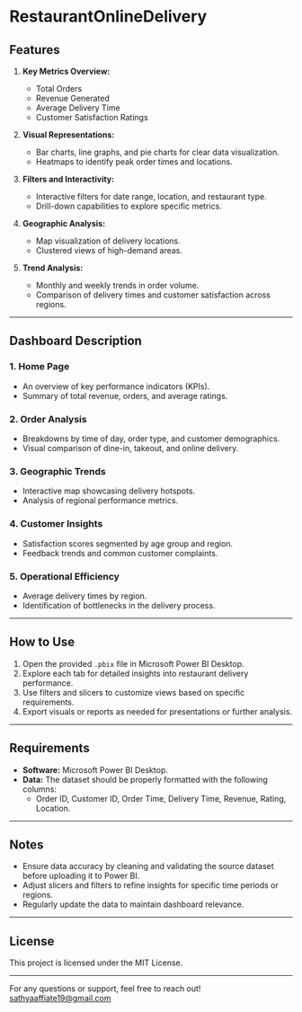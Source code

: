 # RestaurantOnlineDelivery


## Features

1. **Key Metrics Overview:**
   - Total Orders
   - Revenue Generated
   - Average Delivery Time
   - Customer Satisfaction Ratings

2. **Visual Representations:**
   - Bar charts, line graphs, and pie charts for clear data visualization.
   - Heatmaps to identify peak order times and locations.

3. **Filters and Interactivity:**
   - Interactive filters for date range, location, and restaurant type.
   - Drill-down capabilities to explore specific metrics.

4. **Geographic Analysis:**
   - Map visualization of delivery locations.
   - Clustered views of high-demand areas.

5. **Trend Analysis:**
   - Monthly and weekly trends in order volume.
   - Comparison of delivery times and customer satisfaction across regions.

---

## Dashboard Description

### 1. **Home Page**
   - An overview of key performance indicators (KPIs).
   - Summary of total revenue, orders, and average ratings.

### 2. **Order Analysis**
   - Breakdowns by time of day, order type, and customer demographics.
   - Visual comparison of dine-in, takeout, and online delivery.

### 3. **Geographic Trends**
   - Interactive map showcasing delivery hotspots.
   - Analysis of regional performance metrics.

### 4. **Customer Insights**
   - Satisfaction scores segmented by age group and region.
   - Feedback trends and common customer complaints.

### 5. **Operational Efficiency**
   - Average delivery times by region.
   - Identification of bottlenecks in the delivery process.

---

## How to Use

1. Open the provided `.pbix` file in Microsoft Power BI Desktop.
2. Explore each tab for detailed insights into restaurant delivery performance.
3. Use filters and slicers to customize views based on specific requirements.
4. Export visuals or reports as needed for presentations or further analysis.

---

## Requirements

- **Software:** Microsoft Power BI Desktop.
- **Data:** The dataset should be properly formatted with the following columns:
  - Order ID, Customer ID, Order Time, Delivery Time, Revenue, Rating, Location.

---

## Notes

- Ensure data accuracy by cleaning and validating the source dataset before uploading it to Power BI.
- Adjust slicers and filters to refine insights for specific time periods or regions.
- Regularly update the data to maintain dashboard relevance.

---

## License
This project is licensed under the MIT License.

---

For any questions or support, feel free to reach out!
sathyaaffiate19@gmail.com
